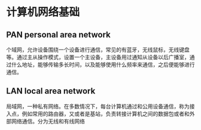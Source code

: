 # 计算机网络基础

## PAN personal area network

个域网，允许设备围绕一个设备进行通信，常见的有蓝牙，无线鼠标，无线键盘等。通过主从操作模式，设置一个主设备，主设备用过通知从设备以后广播室，通过什么地址，能够传输多长时间，以及能够使用什么频率来通信，之后便能够进行通信。

## LAN local area network

局域网，一种私有网络。在多数情况下，每台计算机通过和公用设备通信，称为接入点，例如常用的路由器，又或者是基站，负责转接计算机之间的数据包或者和外部网络通信。分为无线和有线网络